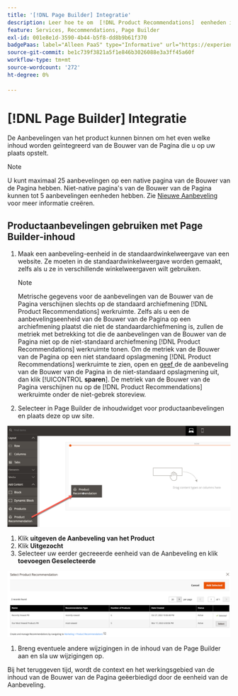 ```yaml
---
title: '[!DNL Page Builder] Integratie'
description: Leer hoe te om  [!DNL Product Recommendations]  eenheden in de Bouwer van de Pagina te gebruiken.
feature: Services, Recommendations, Page Builder
exl-id: 001e8e1d-3590-4b44-b5f8-dd8b9b61f370
badgePaas: label="Alleen PaaS" type="Informative" url="https://experienceleague.adobe.com/nl/docs/commerce/user-guides/product-solutions" tooltip="Is alleen van toepassing op Adobe Commerce op Cloud-projecten (door Adobe beheerde PaaS-infrastructuur) en op projecten in het veld."
source-git-commit: be1c739f3821a5f1e846b3026088e3a3ff45a60f
workflow-type: tm+mt
source-wordcount: '272'
ht-degree: 0%

---
```


# [!DNL Page Builder] Integratie

De Aanbevelingen van het product kunnen binnen om het even welke inhoud worden geïntegreerd van de Bouwer van de Pagina die u op uw plaats opstelt.

>[!NOTE]
>
> U kunt maximaal 25 aanbevelingen op een native pagina van de Bouwer van de Pagina hebben. Niet-native pagina&#39;s van de Bouwer van de Pagina kunnen tot 5 aanbevelingen eenheden hebben. Zie [ Nieuwe Aanbeveling ](create.md) voor meer informatie creëren.

## Productaanbevelingen gebruiken met Page Builder-inhoud

1. Maak een aanbeveling-eenheid in de standaardwinkelweergave van een website. Ze moeten in de standaardwinkelweergave worden gemaakt, zelfs als u ze in verschillende winkelweergaven wilt gebruiken.

   >[!NOTE]
   >
   >Metrische gegevens voor de aanbevelingen van de Bouwer van de Pagina verschijnen slechts op de standaard archiefmening [!DNL Product Recommendations] werkruimte. Zelfs als u een de aanbevelingseenheid van de Bouwer van de Pagina op een archiefmening plaatst die niet de standaardarchiefmening is, zullen de metriek met betrekking tot die de aanbevelingen van de Bouwer van de Pagina niet op de niet-standaard archiefmening [!DNL Product Recommendations] werkruimte tonen. Om de metriek van de Bouwer van de Pagina op een niet standaard opslagmening [!DNL Product Recommendations] werkruimte te zien, open en [ geef ](edit.md) de de aanbeveling van de Bouwer van de Pagina in de niet-standaard opslagmening uit, dan klik [!UICONTROL **sparen**]. De metriek van de Bouwer van de Pagina verschijnen nu op de [!DNL Product Recommendations] werkruimte onder de niet-gebrek storeview.

1. Selecteer in Page Builder de inhoudwidget voor productaanbevelingen en plaats deze op uw site.

![ eenheid van de Aanbeveling van het Tussenvoegsel ](assets/pb-insert.png)

1. Klik **uitgeven de Aanbeveling van het Product**
1. Klik **Uitgezocht**
1. Selecteer uw eerder gecreeerde eenheid van de Aanbeveling en klik **toevoegen Geselecteerde**

![ eenheid van de Aanbeveling van het Tussenvoegsel ](assets/pb-select.png)

1. Breng eventuele andere wijzigingen in de inhoud van de Page Builder aan en sla uw wijzigingen op.

Bij het teruggeven tijd, wordt de context en het werkingsgebied van de inhoud van de Bouwer van de Pagina geëerbiedigd door de eenheid van de Aanbeveling.
